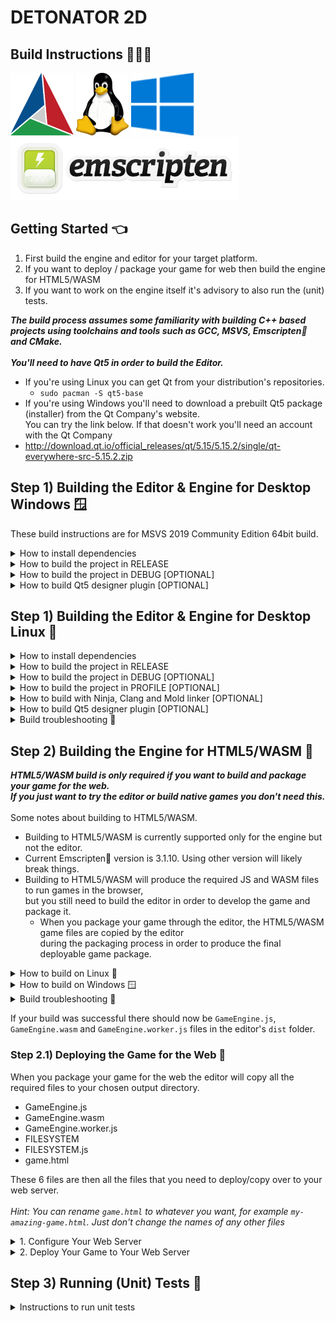 DETONATOR 2D
=====================================

Build Instructions 👨🏼‍💻
--------------------------------------

![Screenshot](logo/cmake.png)
![Screenshot](logo/linux.png)
![Screenshot](logo/win10.png)
![Screenshot](logo/emscripten.png)

## Getting Started 👈
1. First build the engine and editor for your target platform.
2. If you want to deploy / package your game for web then build the engine for HTML5/WASM
3. If you want to work on the engine itself it's advisory to also run the (unit) tests.

<i>
<strong>
The build process assumes some familiarity with building C++ based projects using
toolchains and tools such as GCC, MSVS, Emscripten💩 and CMake.
<br><br>
You'll need to have Qt5 in order to build the Editor.
</strong>
</i>

* If you're using Linux you can get Qt from your distribution's repositories.
  * `sudo pacman -S qt5-base`
* If you're using Windows you'll need to download a prebuilt Qt5 package (installer) from the Qt Company's website.<br>
You can try the link below. If that doesn't work  you'll need an account with the Qt Company
* http://download.qt.io/official_releases/qt/5.15/5.15.2/single/qt-everywhere-src-5.15.2.zip


## Step 1) Building the Editor & Engine for Desktop Windows 🪟

These build instructions are for MSVS 2019 Community Edition 64bit build.

<details><summary>How to install dependencies</summary>

- Install Git version control system<br>
  https://git-scm.com/download/win


- Install Microsoft Visual Studio 2019 Community<br>
  https://www.visualstudio.com/downloads/


- Install prebuilt Qt 5.15.2<br>
  http://download.qt.io/official_releases/qt/5.15/5.15.2/single/qt-everywhere-src-5.15.2.zip
  

- Install Conan package manager (VERSION 2)<br>
  https://docs.conan.io/en/latest/installation.html


- Install CMake build tool<br>
  https://cmake.org/install/

</details>


<details><summary>How to build the project in RELEASE</summary>

- Open `Developer Command Prompt for VS 2019`

```
  $ git clone https://github.com/ensisoft/detonator
  $ cd detonator
  $ git submodule update --init --recursive
  $ mkdir build
  $ cd build
  $ conan install .. --output-folder=conan --build missing
  $ cmake -G "Visual Studio 16 2019" .. -DCMAKE_BUILD_TYPE=Release  -DCMAKE_TOOLCHAIN_FILE=conan/conan_toolchain.cmake
  $ cmake --build   . --config Release
  $ cmake --install . --config Release
```

</details>

<details><summary>How to build the project in DEBUG [OPTIONAL]</summary>

<br><i>
Note that on MSVS the library interfaces change between debug/release build configs. (e.g. iterator debug levels).
This means that in order to link to 3rd party libraries the debug versions of those libraries must be used.
</i>
</br>

- Open `Developer Command Prompt for VS 2019`

```
  $ git clone https://github.com/ensisoft/detonator
  $ cd detonator
  $ git submodule update --init --recursive
  $ mkdir build_d
  $ cd build_d
  $ conan install .. --output-folder=conan --build missing -s build_type=Debug
  $ cmake -G "Visual Studio 16 2019" .. -DCMAKE_BUILD_TYPE=Debug -DCMAKE_TOOLCHAIN_FILE=conan/conan_toolchain.cmake
  $ cmake --build   . --config Debug
  $ cmake --install . --config Debug
```

</details>

<details><summary>How to build Qt5 designer plugin [OPTIONAL]</summary>

```
  $ cd editor\gui\qt
  $ mkdir build
  $ cmake -G "Visual Studio 16 2019" -DCMAKE-BUILD_TYPE=Release
  $ cmake --build . --config Release
  $ cmake --install . --config Release
```

</details>



## Step 1) Building the Editor & Engine for Desktop Linux 🐧

<details><summary>How to install dependencies</summary>

*See your distro manuals for how to install the packages.*

Install these packages:

- GCC (or Clang) compiler suite
- CMake build tool
- Conan package manager (VERSION 2)
  - On Archlinux you can use 'yay' to install conan + its dependencies from AUR*
- Git version control system
- Qt5 application framework

</details>

<details><summary>How to build the project in RELEASE</summary>

```
  $ git clone https://github.com/ensisoft/detonator
  $ cd detonator
  $ git submodule update --init --recursive
  $ mkdir build
  $ cd build
  $ conan install .. --output-folder=conan --build missing
  $ cmake -G "Unix Makefiles" .. -DCMAKE_BUILD_TYPE=Release -DCMAKE_TOOLCHAIN_FILE=conan/conan_toolchain.cmake
  $ make -j16 install
  $ ctest -j16
```
</details>

<details><summary>How to build the project in DEBUG [OPTIONAL]</summary>

```
  $ git clone https://github.com/ensisoft/detonator
  $ cd detonator
  $ git submodule update --init --recursive
  $ mkdir build_d
  $ cd build_d
  $ conan install .. --output-folder=conan --build missing -s build_type=Debug
  $ cmake -G "Unix Makefiles" .. -DCMAKE_BUILD_TYPE=Debug -DCMAKE_TOOLCHAIN_FILE=conan/conan_toolchain.cmake
  $ make -j16 install
  $ ctest -j16
```
</details>

<details><summary>How to build the project in PROFILE [OPTIONAL] </summary>

- Build the project for profiling using Valgrind / KCachegrind
```
  $ git clone https://github.com/ensisoft/detonator
  $ cd detonator
  $ git submodule update --init --recursive
  $ mkdir build_profile
  $ cd build_profile
  $ conan install .. --output-folder=conan --build missing -s build_type=RelWithDebInfo
  $ cmake -G "Unix Makefiles" .. -DCMAKE_BUILD_TYPE=RelWithDebInfo -DCMAKE_TOOLCHAIN_FILE=conan/conan_toolchain.cmake
  $ make -j16 install
```
- Then in order to profile and analyze the output use the combination of valgrind and kcachegrind.
  For example:
```
  $ cd detonator/audio/test/
  $ valgrind --tool=cachegrind ./audio_test --graph
  $ kcaghegrind cachegrind.out.XXXXX
```
</details>

<details><summary>How to build with Ninja, Clang and Mold linker [OPTIONAL]</summary>

- These are alternative instructions for build using Ninja, Clang and Mold linker.

```
  $ export CC=/usr/bin/clang
  $ export CXX=/usr/bin/clang++
  $ conan profile new detonator-clang --detect

  $ git clone https://github.com/ensisoft/detonator
  $ cd detonator
  $ git submodule update --init --recursive
  $ mkdir build
  $ cd build
  $ conan install .. --build missing --profile detonator-clang
  $ cmake -G "Ninja" .. -DCMAKE_BUILD_TYPE=Release -DUSE_MOLD_LINKER=ON
  $ ninja -j16 install
```
</details>

<details><summary>How to build Qt5 designer plugin [OPTIONAL]</summary>

```
  $ cd detonator/editor/gui/qt
  $ mkdir build
  $ cmake -G "Unix Makefiles" .. -DCMAKE_BUILD_TYPE=Release
  $ make -j16
  $ sudo make install
```

</details>

<details><summary>Build troubleshooting 💩</summary>

When you create a Conan profile with

```
$ conan profile new default --detect
```

If Conan complains about "ERROR: invalid setting" (for example when GCC major version changes)
you can try edit ~/.conan/settings.yaml. Search for the GCC versions and edit there.

</details>



## Step 2) Building the Engine for HTML5/WASM 💩

<strong>
<i>HTML5/WASM build is only required if you want to build and package  your game for the web.<br>
If you just want to try the editor or build native games you don't need this.
</i>
</strong>
<br><br>
Some notes about building to HTML5/WASM.

* Building to HTML5/WASM is currently supported only for the engine but not the editor.
* Current Emscripten💩 version is 3.1.10. Using other version will likely break things.
* Building to HTML5/WASM will produce the required JS and WASM files to run games in the browser,<br>
  but you still need to build the editor in order to develop the game and package it.<br>
  * When you package your game through the editor, the HTML5/WASM game files are copied by the editor<br>
    during the packaging process in order to produce the final deployable game package.

<details><summary>How to build on Linux 🐧</summary>

- Install Emscripten💩
```
  $ cd detonator
  $ git clone https://github.com/emscripten-core/emsdk.git
  $ cd emsdk
  $ git pull
  $ ./emsdk install 3.1.10
  $ ./emsdk activate 3.1.10
  $ source ./emsdk_env.sh
```
- Check your Emscripten💩 installation
```
  $ which emcc
  $ /home/user/emsdk/upstream/emscripten/emcc
  $ emcc --version
  $ emcc (Emscripten gcc/clang-like replacement + linker emulating GNU ld) 3.0.0 (3fd52e107187b8a169bb04a02b9f982c8a075205)
```
- Build the DETONATOR 2D engine into a WASM blob. Make sure that you have the Emscripten💩 tools in your path,
  i.e. you have sourced emsdk_env.sh in your current shell.
```
  $ git clone https://github.com/ensisoft/detonator
  $ cd detonator
  $ git submodule update --init --recursive
  $ cd emscripten
  $ mkdir build
  $ cd build
  $ emcmake cmake .. -DCMAKE_BUILD_TYPE=Release
  $ make -j16 install
```
</details>

<details><summary>How to build on Windows 🪟</summary>

- Install Ninja🥷 build tool https://github.com/ninja-build/ninja/releases

  Drop the ninja.exe for example into the emsdk/ folder or anywhere on your PATH.


- Install Emscripten💩
```
  $ cd detonator
  $ git clone https://github.com/emscripten-core/emsdk.git
  $ cd emsdk
  $ git pull
  $ emsdk.bat install 3.1.10
  $ emsdk.bat activate 3.1.10
  $ emsdk_env.bat
```
- Check your Emscripten💩 and Ninja🥷 installation
```
  $ where emcc
  $ C:\coding\detonator\emsdk\upstream\emscripten\emcc
  $ C:\coding\detonator\emsdk\upstream\emscripten\emcc.bat
  $ emcc --version
  $ emcc (Emscripten gcc/clang-like replacement + linker emulating GNU ld) 3.1.10 (c3fe57af0504fe24fc4ba697feb8c204f3c80022)
  $ where ninja
  $ C:\coding\detonator\emsdk\ninja.exe
  $ ninja --version
  $ 1.10.2
```
- Build the DETONATOR 2D engine into a WASM blob. Make sure you have emcc and Ninja in your path i.e. you have
  ran emsdk_env.bat in your current shell.
```
  $ git clone https://github.com/ensisoft/detonator
  $ cd detonator
  $ git submodule update --init --recursive
  $ cd emscripten
  $ mkdir build
  $ cd build
  $ emcmake cmake .. -DCMAKE_BUILD_TYPE=Release
  $ ninja -j16
  $ ninja -j16 install
```
</details>

<details><summary>Build troubleshooting 💩</summary>

Windows: Emscripten💩 3.0.0 build fails with 

```
error: undefined symbol: _get_daylight (referenced by tzset_impl__deps: ['_get_daylight','_get_timezone','_get_tzname'], referenced by tzset__deps: ['tzset_impl'], referenced by localtime_r__deps: ['tzset'], referenced by __localtime_r__deps: ['localtime_r'], referenced by top-level compiled C/C++ code)
error: undefined symbol: _get_timezone (referenced by tzset_impl__deps: ['_get_daylight','_get_timezone','_get_tzname'], referenced by tzset__deps: ['tzset_impl'], referenced by localtime_r__deps: ['tzset'], referenced by __localtime_r__deps: ['localtime_r'], referenced by top-level compiled C/C++ code)
warning: __get_timezone may need to be added to EXPORTED_FUNCTIONS if it arrives from a system library
error: undefined symbol: _get_tzname (referenced by tzset_impl__deps: ['_get_daylight','_get_timezone','_get_tzname'], referenced by tzset__deps: ['tzset_impl'], referenced by localtime_r__deps: ['tzset'], referenced by __localtime_r__deps: ['localtime_r'], referenced by top-level compiled C/C++ code)
warning: __get_tzname may need to be added to EXPORTED_FUNCTIONS if it arrives from a system library
...
```

 * https://github.com/emscripten-core/emscripten/issues/15958
 * Current fix is to upgrade to Emscripten💩 3.1.10

Build fails with 
```
wasm-ld: error: --shared-memory is disallowed by ldo.c.o because it was not compiled with 'atomics' or 'bulk-memory' features.
```

 * https://github.com/emscripten-core/emsdk/issues/790
 * This is trying to communicate that something was built without thread support when thread support should be enabled.<br>
   In other words trying to mix + match translation units / libs built with different build configuration.
 * Make sure to double check the build flags including `third_party/CMakeLists.txt`  

</details>

If your build was successful there should now be `GameEngine.js`, `GameEngine.wasm` and `GameEngine.worker.js` files in the editor's `dist` folder.<br>

### Step 2.1) Deploying the Game for the Web 💩

When you package your game for the web the editor will copy all the required files to your chosen output directory. 

* GameEngine.js
* GameEngine.wasm
* GameEngine.worker.js
* FILESYSTEM
* FILESYSTEM.js 
* game.html 

These 6 files are then all the files that you need to deploy/copy over to your web server.<br><br>
<i>Hint: You can rename `game.html` to whatever you want, for example  `my-amazing-game.html`. Just don't change the names of any other files</i>
 
<details><summary>1. Configure Your Web Server</summary>

<strong><i>You must enable the correct web policies💩 in order to enable SharedArrayBuffer💩 in order to enable threads !! </i>💩💩</strong><br>
<strong><i>Without SharedArrayBuffer web worker threads can't run and the engine cannot work. </i>💩💩</strong><br>
https://developer.mozilla.org/en-US/docs/Web/JavaScript/Reference/Global_Objects/SharedArrayBuffer

You must set the HTTP `Cross-Origin-Opener-Policy` to `same-origin` and `Cross-Origin-Embedder-Policy` to `require-corp`.<br>

You can achieve this with a `.htaccess` file.<br>


```
Header set Access-Control-Allow-Origin  "https://your-domain.com"
Header set Cross-Origin-Embedder-Policy "require-corp"
Header set Cross-Origin-Resource-Policy "same-site"
Header set Cross-Origin-Opener-Policy   "same-origin"
Header set Access-Control-Allow-Headers "range"
```
</details>

<details><summary>2. Deploy Your Game to Your Web Server</summary>

Copy the following files to your webserver using `sftp`or similar mechanism.<br>
You'll find these in your package output folder after the successful completion of your game packaging
in the editor.

```
  $ sftp my-user@my-server.com
  $ cd www\my-game\
  $ put GameEngine.js
  $ put GameEngine.wasm
  $ put GameEngine.worker.js
  $ put FILESYSTEM
  $ put FILESYSTEM.js
  $ put game.html
```

</details>


## Step 3) Running (Unit) Tests 🫣

<details><summary>Instructions to run unit tests</summary>

There's a bunch of unit tests that are built as part of the normal build process. Basically anything that begins with
a "*unit_test_*" is a unit test.
For writing tests there's a very simple testing utility that is available in base. [base/test_minimal.h](base/test_minimal.h)

In addition to having the unit tests both the audio and graphics subsystems also have "rendering" tests, i.e. playing audio
or rendering stuff on the screen. The rendering tests rely on a set of *gold images* a.k.a. known good images.
Currently, the images are provided as part of this repository but there's the problem that because of differences
in OpenGL implementations it's possible that the rendering output is not exactly the same between various
vendors/implementations (such as NVIDIA, AMD, Intel etc. Fixing this is a todo for later). The audio tests, however,
don't have any automated way of verifying the test output.

#### [See this list for known Issues](ISSUES.md)

### On the desktop (Linux/Windows) 🐧🪟

<details><summary>How to run all tests</summary>

*Currently, the expectation is that all cases should pass on Linux. On Windows some tests are unfortunately broken.*
* In order to run tests after a successful build:

```
  $ cd detonator/build
  $ ctest -j16
```
</details>

<details><summary>How to run audio tests</summary>

* Runs, mp3, ogg, flag and 24bit .wav tests. Use --help for more information.
```
  $ cd detonator/audio/test
  $ ./audio_test --mp3 --ogg --flac --24bit
  $ ...
  $ ./audio_test --help
```

</details>

<details><summary>How to run graphics tests</summary>

*Any test rendering that differs from the expected gold image will stop the program for user input
(press any key to continue) and will generate a *Delta_* and *Result_* images. The former will help visualize the pixels
that were not the same between result and gold and the result will be actual rendering result.*

For example to run all tests with MSAA4. (Use --help for more information)

```
  $ cd detonator/graphics/test/dist
  $ ./graphics_test --test --msaa4
  $ ...
  $ ./graphics_test --help
```

</details>

### On the Web (WASM+HTML5) 💩
*Currently, only some unit tests are available on the web. More tests will be enabled as needed.*

<details><summary>How to run unit tests</summary>

<i>The `detonator/emscripten/bin` folder should contain the following build artifacts:</i>

  * http-server.py
  * unit-test.html
  * UnitTest.js
  * UnitTest.wasm
  * UnitTestThread.js
  * UnitTestThread.wasm
  * UnitTestThread.worker.js

1. Launch a web server for serving the test HTML pages.

```
  $ cd detonator/emscripten/bin
  $ python http-server.py
  $ Serving at port 8000
```

2. Open your web browser and navigate to http://localhost:8000/unit-test.html
3. Open your web browser and navigate to http://localhost:8000/unit-test-thread.html

The test execution may take some time. The performance tests will execute without running the JS main thread,
thus the page will seem "stuck" to the browser. But if you let it run it should complete and print `Success!`
to indicate completion.

</details>

</details>